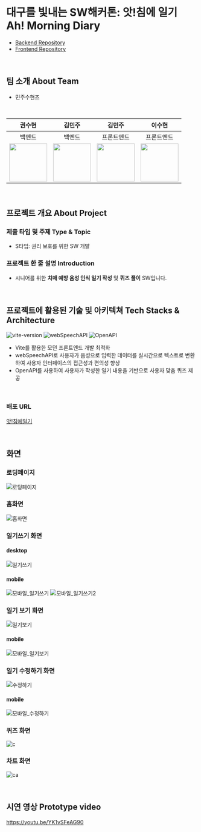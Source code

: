# 대구를 빛내는 SW해커톤: 앗!침에 일기 Ah! Morning Diary
- [Backend Repository](https://github.com/Ah-MorningDiary/Ah-MorningDiary-backend)
- [Frontend Repository](https://github.com/Ah-MorningDiary/Ah-MorningDiary-frontend)
<br>
  
## 팀 소개 About Team
- 민주수현즈
<br>

| 권수현 | 김민주 | 김민주 | 이수현 |
|:-----: | :-----: | :-----: | :-----: |
| 백엔드 | 백엔드 | 프론트엔드 | 프론트엔드 |
| [<img src="https://github.com/kwonssshyeon.png" width="100px">](https://github.com/kwonssshyeon) | [<img src="https://github.com/minju26.png" width="100px">](https://github.com/minju26) | [<img src="https://github.com/joojjang.png" width="100px">](https://github.com/joojjang) | [<img src="https://github.com/DingX2.png" width="100px">](https://github.com/DingX2) | 
<br>

## 프로젝트 개요 About Project
### 제출 타입 및 주제 Type & Topic
  - S타입: 권리 보호를 위한 SW 개발
 
### 프로젝트 한 줄 설명 Introduction
  - 시니어를 위한 **치매 예방 음성 인식 일기 작성** 및 **퀴즈 풀이** SW입니다.
<br>

## 프로젝트에 활용된 기술 및 아키텍쳐 Tech Stacks & Architecture
![vite-version](https://img.shields.io/badge/vite-4.4.9-646CFF?logo=vite)
![webSpeechAPI](https://img.shields.io/badge/webSpeechAPI-61DAFB?logo=mdnwebdocs)
![OpenAPI](https://img.shields.io/badge/openAPI-3.5.turbo-181717?logo=openAPI)
- Vite를 활용한 모던 프론트엔드 개발 최적화
- webSpeechAPI로 사용자가 음성으로 입력한 데이터를 실시간으로 텍스트로 변환하여 사용자 인터페이스의 접근성과 편의성 향상
- OpenAPI를 사용하여 사용자가 작성한 일기 내용을 기반으로 사용자 맞춤 퀴즈 제공


<br>

### 배포 URL
[앗!침에일기](https://ah-diarymorning.netlify.app/)


<br>

## 화면 

### 로딩페이지
![로딩페이지](https://github.com/Ah-MorningDiary/.github/assets/96682768/aa59c159-878f-46c8-8176-79b08ad33903)

### 홈화면
![홈화면](https://github.com/Ah-MorningDiary/.github/assets/96682768/02279efa-bf1c-43c8-b098-272f29933c90)


### 일기쓰기 화면
#### desktop
![일기쓰기](https://github.com/Ah-MorningDiary/.github/assets/96682768/919fc436-6f3d-426e-a4a7-5ae2f123891e)


#### mobile
![모바일_일기쓰기](https://github.com/Ah-MorningDiary/.github/assets/96682768/b4990cfe-23b0-4a04-aadd-35704088bf78)
![모바일_일기쓰기2](https://github.com/Ah-MorningDiary/.github/assets/96682768/8b39f992-72ab-4e55-9958-aae5decf0334)




### 일기 보기 화면
![일기보기](https://github.com/Ah-MorningDiary/.github/assets/96682768/ee2efef0-bc63-44b0-9bc2-fde5a98c5a1e)

#### mobile
![모바일_일기보기](https://github.com/Ah-MorningDiary/.github/assets/96682768/dd545549-f553-48fa-815d-a475170cca0d)


### 일기 수정하기 화면
![수정하기](https://github.com/Ah-MorningDiary/.github/assets/96682768/843d44c9-daba-4c32-b529-ad2e6854f81e)

#### mobile
![모바일_수정하기](https://github.com/Ah-MorningDiary/.github/assets/96682768/4c129cd0-391c-4fb1-83c4-ef3b1462373f)


### 퀴즈 화면
![c](https://github.com/Ah-MorningDiary/.github/assets/104684033/c3d8fd29-4c15-4f8e-9c8d-ef0c86f1772f)

### 차트 화면
![ca](https://github.com/Ah-MorningDiary/.github/assets/104684033/6c92aed8-5b2d-443d-ae87-1378b398614c)


<br>

## 시연 영상 Prototype video  
https://youtu.be/YK1vSFeAG90  
